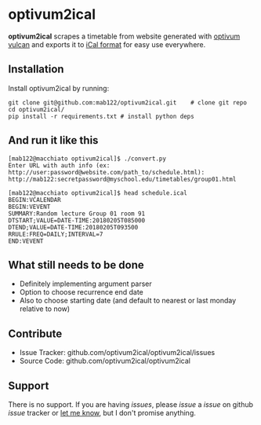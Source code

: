 optivum2ical
========

**optivum2ical** scrapes a timetable from website generated with [optivum vulcan](//www.vulcan.edu.pl/dla_szkol/optivum/plan_lekcji/Strony/wstep.aspx) and exports it to [iCal format](https://tools.ietf.org/html/rfc5545) for easy use everywhere.

Installation
------------

Install optivum2ical by running:

	git clone git@github.com:mab122/optivum2ical.git	# clone git repo
	cd optivum2ical/
	pip install -r requirements.txt	# install python deps

And run it like this
--------------------

	[mab122@macchiato optivum2ical]$ ./convert.py
	Enter URL with auth info (ex: http://user:password@website.com/path_to/schedule.html):
	http://mab122:secretpassword@myschool.edu/timetables/group01.html

	[mab122@macchiato optivum2ical]$ head schedule.ical
	BEGIN:VCALENDAR
	BEGIN:VEVENT
	SUMMARY:Random lecture Group 01 room 91
	DTSTART;VALUE=DATE-TIME:20180205T085000
	DTEND;VALUE=DATE-TIME:20180205T093500
	RRULE:FREQ=DAILY;INTERVAL=7
	END:VEVENT



What still needs to be done
---------------------------

- Definitely implementing argument parser
- Option to choose recurrence end date
- Also to choose starting date (and default to nearest or last monday relative to now)


Contribute
----------

- Issue Tracker: github.com/optivum2ical/optivum2ical/issues
- Source Code: github.com/optivum2ical/optivum2ical

Support
-------

There is no support. If you are having *issues*, please *issue* a *issue* on github *issue* tracker or [let me know](mailto:me@1CEC0FFE.black), but I don't promise anything.
